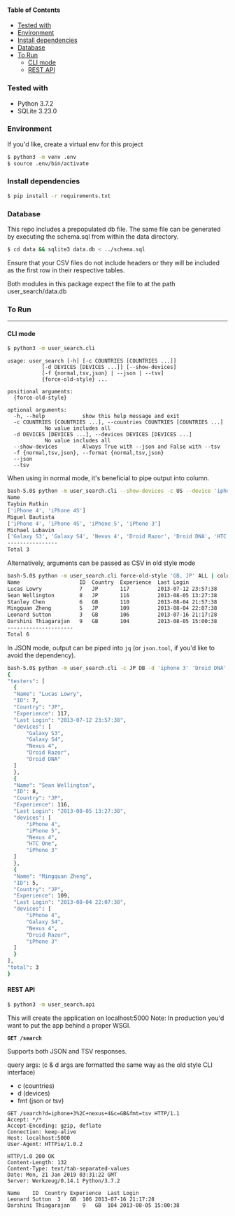 #### Table of Contents
- [Tested with](#tested-with)
- [Environment](#environment)
- [Install dependencies](#install-dependencies)
- [Database](#database)
- [To Run](#to-run)
	- [CLI mode](#cli-mode)
	- [REST API](#rest-api)
	

### Tested with
- Python 3.7.2
- SQLite 3.23.0

### Environment
If you'd like, create a virtual env for this project

```bash
$ python3 -m venv .env
$ source .env/bin/activate
```

### Install dependencies

```bash
$ pip install -r requirements.txt
```

### Database
This repo includes a prepopulated db file.
The same file can be generated by executing
the schema.sql from within the data directory.

```bash
$ cd data && sqlite3 data.db < ../schema.sql
```

Ensure that your CSV files do not include headers
or they will be included as the first row in
their respective tables.

Both modules in this package expect the file
to at the path user_search/data.db

### To Run
----------
#### CLI mode

``` bash
$ python3 -m user_search.cli
```

```
usage: user_search [-h] [-c COUNTRIES [COUNTRIES ...]]
	       [-d DEVICES [DEVICES ...]] [--show-devices]
	       [-f {normal,tsv,json} | --json | --tsv]
	       {force-old-style} ...

positional arguments:
  {force-old-style}

optional arguments:
  -h, --help            show this help message and exit
  -c COUNTRIES [COUNTRIES ...], --countries COUNTRIES [COUNTRIES ...]
		    No value includes all
  -d DEVICES [DEVICES ...], --devices DEVICES [DEVICES ...]
		    No value includes all
  --show-devices        Always True with --json and False with --tsv
  -f {normal,tsv,json}, --format {normal,tsv,json}
  --json
  --tsv
```

When using in normal mode, it's beneficial to pipe output into column.

```bash
bash-5.0$ python -m user_search.cli --show-devices -c US --device 'iphone 4' 'Droid Razor' | column -ts $'\t'
Name                                                                             ID  Country  Experience  Last Login
Taybin Rutkin                                                                    4   US       125         2013-01-01 10:57:38
['iPhone 4', 'iPhone 4S']
Miguel Bautista                                                                  1   US       114         2013-08-04 23:57:38
['iPhone 4', 'iPhone 4S', 'iPhone 5', 'iPhone 3']
Michael Lubavin                                                                  2   US       99          2013-07-12 13:27:18
['Galaxy S3', 'Galaxy S4', 'Nexus 4', 'Droid Razor', 'Droid DNA', 'HTC One']
----------------
Total 3
```

Alternatively, arguments can be passed as CSV in old style mode

```bash
bash-5.0$ python -m user_search.cli force-old-style 'GB, JP' ALL | column -ts $'\t'
Name                   ID  Country  Experience  Last Login
Lucas Lowry            7   JP       117         2013-07-12 23:57:38
Sean Wellington        8   JP       116         2013-08-05 13:27:38
Stanley Chen           6   GB       110         2013-08-04 21:57:38
Mingquan Zheng         5   JP       109         2013-08-04 22:07:38
Leonard Sutton         3   GB       106         2013-07-16 21:17:28
Darshini Thiagarajan   9   GB       104         2013-08-05 15:00:38
---------------------
Total 6
```

In JSON mode, output can be piped into `jq` (or `json.tool`, if you'd like to avoid the dependency).

```bash
bash-5.0$ python -m user_search.cli -c JP DB -d 'iphone 3' 'Droid DNA' --json | python -m json.tool
{
"testers": [
  {
  "Name": "Lucas Lowry",
  "ID": 7,
  "Country": "JP",
  "Experience": 117,
  "Last Login": "2013-07-12 23:57:38",
  "devices": [
      "Galaxy S3",
      "Galaxy S4",
      "Nexus 4",
      "Droid Razor",
      "Droid DNA"
  ]
  },
  {
  "Name": "Sean Wellington",
  "ID": 8,
  "Country": "JP",
  "Experience": 116,
  "Last Login": "2013-08-05 13:27:38",
  "devices": [
      "iPhone 4",
      "iPhone 5",
      "Nexus 4",
      "HTC One",
      "iPhone 3"
  ]
  },
  {
  "Name": "Mingquan Zheng",
  "ID": 5,
  "Country": "JP",
  "Experience": 109,
  "Last Login": "2013-08-04 22:07:38",
  "devices": [
      "iPhone 4",
      "Galaxy S4",
      "Nexus 4",
      "Droid Razor",
      "iPhone 3"
  ]
  }
],
"total": 3
}
```

#### REST API

```bash
$ python3 -m user_search.api
```

This will create the application on localhost:5000
Note: In production you'd want to put the app behind a proper WSGI.

**`GET /search`**

Supports both JSON and TSV responses.

query args: (c & d args are formatted the same way as the old style CLI interface)

- c (countries)
- d (devices)
- fmt (json or tsv)

```http
GET /search?d=iphone+3%2C+nexus+4&c=GB&fmt=tsv HTTP/1.1
Accept: */*
Accept-Encoding: gzip, deflate
Connection: keep-alive
Host: localhost:5000
User-Agent: HTTPie/1.0.2

HTTP/1.0 200 OK
Content-Length: 132
Content-Type: text/tab-separated-values
Date: Mon, 21 Jan 2019 03:31:22 GMT
Server: Werkzeug/0.14.1 Python/3.7.2

Name	ID	Country	Experience	Last Login
Leonard Sutton	3	GB	106	2013-07-16 21:17:28
Darshini Thiagarajan	9	GB	104	2013-08-05 15:00:38
```
